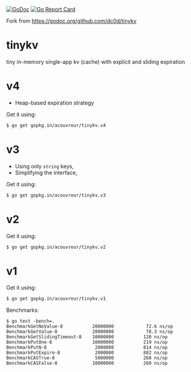 [![GoDoc](https://godoc.org/github.com/acouvreur/tinykv?status.svg)](https://godoc.org/github.com/acouvreur/tinykv) [![Go Report Card](https://goreportcard.com/badge/github.com/acouvreur/tinykv)](https://goreportcard.com/report/github.com/acouvreur/tinykv)
<br/>

Fork from https://godoc.org/github.com/dc0d/tinykv

# tinykv
tiny in-memory single-app kv (cache) with explicit and sliding expiration


# v4

* Heap-based expiration strategy

Get it using:

```bash
$ go get gopkg.in/acouvreur/tinykv.v4
```

# v3

* Using only `string` keys,
* Simplifying the interface,

Get it using:

```bash
$ go get gopkg.in/acouvreur/tinykv.v3
```

# v2

Get it using:

```bash
$ go get gopkg.in/acouvreur/tinykv.v2
```

# v1

Get it using:

```bash
$ go get gopkg.in/acouvreur/tinykv.v1
```

Benchmarks:

```
$ go test -bench=.
BenchmarkGetNoValue-8          	20000000	        72.6 ns/op
BenchmarkGetValue-8            	20000000	        78.3 ns/op
BenchmarkGetSlidingTimeout-8   	10000000	       128 ns/op
BenchmarkPutOne-8              	10000000	       219 ns/op
BenchmarkPutN-8                	 2000000	       814 ns/op
BenchmarkPutExpire-8           	 2000000	       882 ns/op
BenchmarkCASTrue-8             	 5000000	       268 ns/op
BenchmarkCASFalse-8            	10000000	       260 ns/op
```